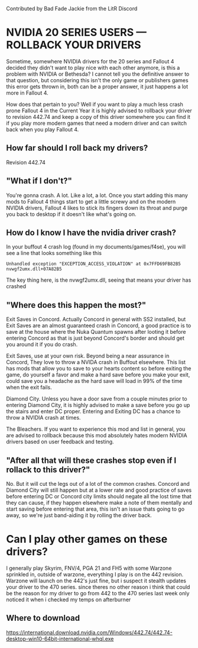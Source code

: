 Contributed by Bad Fade Jackie from the LitR Discord

# NVIDIA 20 SERIES USERS — ROLLBACK YOUR DRIVERS

Sometime, somewhere NVIDIA drivers for the 20 series and Fallout 4 decided they didn't want to play nice with each other anymore, is this a problem with NVIDIA or Bethesda? I cannot tell you the definitive answer to that question, but considering this isn't the only game or publishers games this error gets thrown in, both can be a proper answer, it just happens a lot more in Fallout 4.

How does that pertain to you? Well if you want to play a much less crash prone Fallout 4 in the Current Year it is highly advised to rollback your driver to revision 442.74 and keep a copy of this driver somewhere you can find it if you play more modern games that need a modern driver and can switch back when you play Fallout 4.

## How far should I roll back my drivers?

 Revision 442.74

## "What if I don't?"

You're gonna crash. A lot. Like a lot, a lot. Once you start adding this many mods to Fallout 4 things start to get a little screwy and on the modern NVIDIA drivers, Fallout 4 likes to stick its fingers down its throat and purge you back to desktop if it doesn't like what's going on.

## How do I know I have the nvidia driver crash?

In your buffout 4 crash log (found in my documents/games/f4se), you will see a line that looks something like this

`Unhandled exception "EXCEPTION_ACCESS_VIOLATION" at 0x7FFD69FB82B5 nvwgf2umx.dll+07A82B5`

The key thing here, is the nvwgf2umx.dll, seeing that means your driver has crashed

## "Where does this happen the most?"

Exit Saves in Concord. Actually Concord in general with SS2 installed, but Exit Saves are an almost guaranteed crash in Concord, a good practice is to save at the house where the Nuka Quantum spawns after looting it before entering Concord as that is just beyond Concord's border and should get you around it if you do crash.

Exit Saves, use at your own risk. Beyond being a near assurance in Concord, They love to throw a NVIDA crash in Buffout elsewhere. This list has mods that allow you to save to your hearts content so before exiting the game, do yourself a favor and make a hard save before you make your exit, could save you a headache as the hard save will load in 99% of the time when the exit fails.

Diamond City. Unless you have a door save from a couple minutes prior to entering Diamond City, it is highly advised to make a save before you go up the stairs and enter DC proper. Entering and Exiting DC has a chance to throw a NVIDIA crash at times.

The Bleachers. If you want to experience this mod and list in general, you are advised to rollback because this mod absolutely hates modern NVIDIA drivers based on user feedback and testing.

## "After all that will these crashes stop even if I rollack to this driver?"

No. But it will cut the legs out of a lot of the common crashes. Concord and Diamond City will still happen but at a lower rate and good practice of saves before entering DC or Concord city limits should negate all the lost time that they can cause, if they happen elsewhere make a note of them mentally and start saving before entering that area, this isn't an issue thats going to go away, so we're just band-aiding it by rolling the driver back.

# Can I play other games on these drivers?

I generally play Skyrim, FNV/4, PGA 21 and FH5 with some Warzone sprinkled in, outside of warzone, everything I play is on the 442 revision. Warzone will launch on the 442's just fine, but i suspect it stealth updates your driver to the 470 series. since theres no other reason i think that could be the reason for my driver to go from 442 to the 470 series last week only noticed it when i checked my temps on afterburner

## Where to download

https://international.download.nvidia.com/Windows/442.74/442.74-desktop-win10-64bit-international-whql.exe
